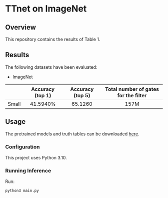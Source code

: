 # TTnet on ImageNet

## Overview

This repository contains the results of Table 1.

## Results

The following datasets have been evaluated:

- ImageNet

|       | Accuracy (top 1) | Accuracy (top 5) | Total number of gates for the filter | 
|-------|:----------------:|:----------------:|:------------------------------------:|
| Small |     41.5940%     |     65.1260      |                 157M                 |



## Usage

The pretrained models and truth tables can be downloaded [here](https://drive.google.com/drive/folders/1kI34WHgtQ7lciV6krZx1EiZ0BkzSgysO?usp=share_link).

### Configuration
This project uses Python 3.10. 

### Running Inference

Run:

``` commandline
python3 main.py
```






